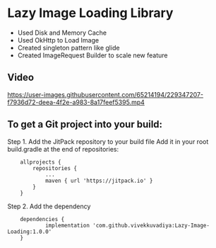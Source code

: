 # Lazy Image Loading Library
- Used Disk and Memory Cache
- Used OkHttp to Load Image
- Created singleton pattern like glide
- Created ImageRequest Builder to scale new feature

## Video
https://user-images.githubusercontent.com/65214194/229347207-f7936d72-deea-4f2e-a983-8a17feef5395.mp4


## To get a Git project into your build:

Step 1. Add the JitPack repository to your build file
Add it in your root build.gradle at the end of repositories:

```
	allprojects {
		repositories {
			...
			maven { url 'https://jitpack.io' }
		}
	}
```
Step 2. Add the dependency
```
	dependencies {
	        implementation 'com.github.vivekkuvadiya:Lazy-Image-Loading:1.0.0'
	}
```
